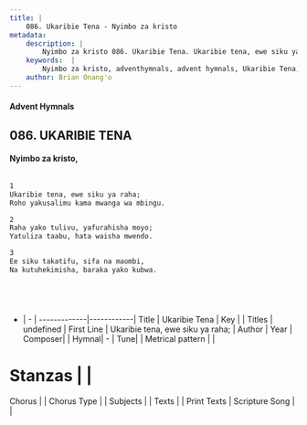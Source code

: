 ```yaml
---
title: |
    086. Ukaribie Tena - Nyimbo za kristo
metadata:
    description: |
        Nyimbo za kristo 086. Ukaribie Tena. Ukaribie tena, ewe siku ya raha;  Roho yakusalimu kama mwanga wa mbingu.   
    keywords:  |
        Nyimbo za kristo, adventhymnals, advent hymnals, Ukaribie Tena, Ukaribie tena, ewe siku ya raha; . 
    author: Brian Onang'o
---
```


#### Advent Hymnals
## 086. UKARIBIE TENA
####  Nyimbo za kristo,

```txt

1
Ukaribie tena, ewe siku ya raha; 
Roho yakusalimu kama mwanga wa mbingu. 

2
Raha yako tulivu, yafurahisha moyo; 
Yatuliza taabu, hata waisha mwendo. 

3
Ee siku takatifu, sifa na maombi, 
Na kutuhekimisha, baraka yako kubwa.






```

- |   -  |
-------------|------------|
Title | Ukaribie Tena |
Key |  |
Titles | undefined |
First Line | Ukaribie tena, ewe siku ya raha;  |
Author | 
Year | 
Composer| |
Hymnal|  - |
Tune|  |
Metrical pattern | |
# Stanzas |  |
Chorus |  |
Chorus Type |  |
Subjects | |
Texts |  |
Print Texts | 
Scripture Song |  |
    
